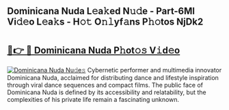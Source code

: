 ## Dominicana Nuda L𝚎a𝚔ed N𝚞𝚍e - Part-6Ml Vi𝚍𝚎o L𝚎a𝚔s - H𝚘𝚝 O𝚗𝚕yf𝚊ns P𝚑𝚘tos NjDk2

# <h2><a href="http://kf7by9.oniu.top/?m=Dominicana+Nuda">🔗👉 🔴 Dominicana Nuda P𝚑ot𝚘𝚜 V𝚒d𝚎o</a></h2>

[![Dominicana Nuda Nu𝚍e𝚜](https://i.imgur.com/0qMVB7G.gif)](http://kf7by9.oniu.top/?m=Dominicana+Nuda)
Cybernetic performer and multimedia innovator Dominicana Nuda, acclaimed for distributing dance and lifestyle inspiration through viral dance sequences and compact films. The public face of Dominicana Nuda is defined by its accessibility and relatability, but the complexities of his private life remain a fascinating unknown.  
